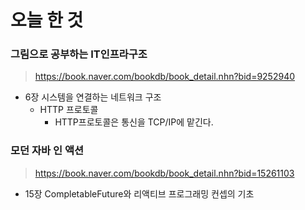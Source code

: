 # 오늘 한 것 

### 그림으로 공부하는 IT인프라구조
> https://book.naver.com/bookdb/book_detail.nhn?bid=9252940

- 6장 시스템을 연결하는 네트워크 구조
    - HTTP 프로토콜
        - HTTP프로토콜은 통신을 TCP/IP에 맡긴다.

### 모던 자바 인 액션
> https://book.naver.com/bookdb/book_detail.nhn?bid=15261103

- 15장 CompletableFuture와 리액티브 프로그래밍 컨셉의 기초

